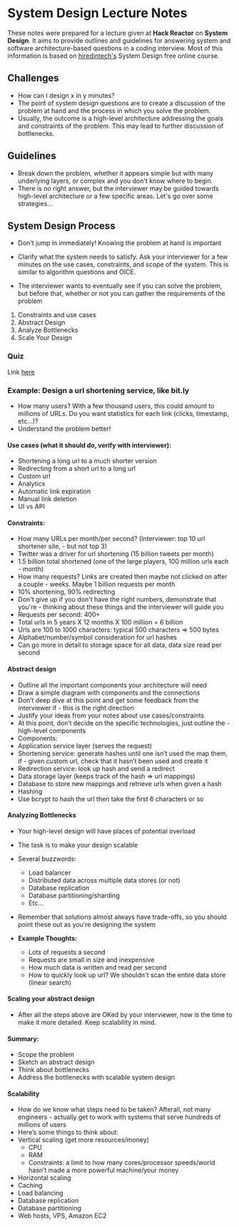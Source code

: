 # System Design Lecture Notes

These notes were prepared for a lecture given at **Hack Reactor** on **System Design**. It aims to provide outlines and guidelines for answering system and software architecture-based questions in a coding interview. Most of this information is based on [hiredintech's](https://www.hiredintech.com/classrooms/system-design/) System Design free online course.

## Challenges
- How can I design x in y minutes?
- The point of system design questions are to create a discussion of the problem at hand and the process in which you solve the problem.
- Usually, the outcome is a high-level architecture addressing the goals and constraints of the problem. This may lead to further discussion of bottlenecks.

## Guidelines
- Break down the problem, whether it appears simple but with many underlying layers, or complex and you don't know where to begin.
- There is no right answer, but the interviewer may be guided towards high-level architecture or a few specific areas. Let's go over some strategies...

## System Design Process

- Don't jump in immediately! Knowing the problem at hand is important

- Clarify what the system needs to satisfy. Ask your interviewer for a few minutes on the use cases, constraints, and scope of the system. This is similar to algorithm questions and OICE.

- The interviewer wants to eventually see if you can solve the problem, but before that, whether or not you can gather the requirements of the problem

1. Constraints and use cases
2. Abstract Design
3. Analyze Bottlenecks
4. Scale Your Design

### Quiz

Link [here](system-design-process-quiz.md)

### Example: Design a url shortening service, like bit.ly

- How many users? With a few thousand users, this could amount to millions of URLs. Do you want statistics for each link (clicks, timestamp, etc...)?
- Understand the problem better!

#### Use cases (what it should do, verify with interviewer):
- Shortening a long url to a much shorter version
- Redirecting from a short url to a long url
- Custom url
- Analytics
- Automatic link expiration
- Manual link deletion
- UI vs API

#### Constraints:
- How many URLs per month/per second? (Interviewer: top 10 url shortener site, - but not top 3)
- Twitter was a driver for url shortening (15 billion tweets per month)
- 1.5 billion total shortened (one of the large players, 100 million urls each - month)
- How many requests? Links are created then maybe not clicked on after a couple - weeks. Maybe 1 billion requests per month
- 10% shortening, 90% redirecting
- Don't give up if you don't have the right numbers, demonstrate that you're - thinking about these things and the interviewer will guide you
- Requests per second: 400+
- Total urls in 5 years X 12 months X 100 million = 6 billion
- Urls are 100 to 1000 characters: typical 500 characters => 500 bytes
- Alphabet/number/symbol consideration for url hashes
- Can go more in detail to storage space for all data, data size read per second

#### Abstract design
- Outline all the important components your architecture will need
- Draw a simple diagram with components and the connections
- Don’t deep dive at this point and get some feedback from the interviewer if - this is the right direction
- Justify your ideas from your notes about use cases/constraints
- At this point, don’t decide on the specific technologies, just outline the - high-level components
- Components:
- Application service layer (serves the request)
- Shortening service: generate hashes until one isn’t used the map them, if - given custom url, check that it hasn’t been used and create it
- Redirection service: look up hash and send a redirect
- Data storage layer (keeps track of the hash => url mappings)
- Database to store new mappings and retrieve urls when given a hash
- Hashing
- Use bcrypt to hash the url then take the first 6 characters or so

#### Analyzing Bottlenecks
- Your high-level design will have places of potential overload
- The task is to make your design scalable
- Several buzzwords:
   - Load balancer
   - Distributed data across multiple data stores (or not)
   - Database replication
   - Database partitioning/sharding
   - Etc...
- Remember that solutions almost always have trade-offs, so you should point these out as you’re designing the system

- **Example Thoughts:**
   - Lots of requests a second
   - Requests are small in size and inexpensive
   - How much data is written and read per second
   - How to quickly look up url? We shouldn't scan the entire data store (linear search)

#### Scaling your abstract design
- After all the steps above are OKed by your interviewer, now is the time to make it more detailed. Keep scalability in mind.

#### Summary:
- Scope the problem
- Sketch an abstract design
- Think about bottlenecks
- Address the bottlenecks with scalable system design

#### Scalability
- How do we know what steps need to be taken? Afterall, not many engineers - actually get to work with systems that serve hundreds of millions of users
- Here’s some things to think about:
- Vertical scaling (get more resources/money)
   - CPU
   - RAM
   - Constraints: a limit to how many cores/processor speeds/world hasn’t made a more powerful machine/your money
- Horizontal scaling
- Caching
- Load balancing
- Database replication
- Database partitioning
- Web hosts, VPS, Amazon EC2
